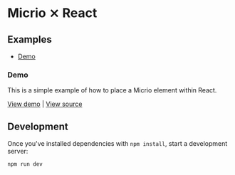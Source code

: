 # Micrio ⨯ React

## Examples
- [Demo](#demo)

### Demo

This is a simple example of how to place a Micrio element within React.

[View demo](https://q42.github.io/Micrio.Templates/client/5.0/react#demo) | [View source](src/examples/demo)

## Development

Once you've installed dependencies with `npm install`, start a development server:

```bash
npm run dev
```

